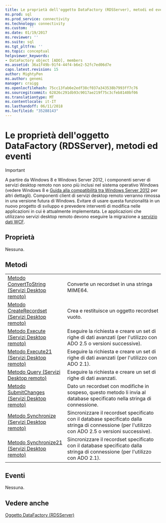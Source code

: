 ```yaml
---
title: Le proprietà dell'oggetto DataFactory (RDSServer), metodi ed eventi | Documenti Microsoft
ms.prod: sql
ms.prod_service: connectivity
ms.technology: connectivity
ms.custom: ''
ms.date: 01/19/2017
ms.reviewer: ''
ms.suite: sql
ms.tgt_pltfrm: ''
ms.topic: conceptual
helpviewer_keywords:
- DataFactory object [ADO], members
ms.assetid: 36a1f49b-91f4-44f4-b6e2-52fc7ed06d7e
caps.latest.revision: 15
author: MightyPen
ms.author: genemi
manager: craigg
ms.openlocfilehash: 75cc13fab6e2edf38cf037a343538b7993ff7c76
ms.sourcegitcommit: 62826c291db93c9017ae219f75c3cfeb8140bf06
ms.translationtype: MT
ms.contentlocale: it-IT
ms.lasthandoff: 06/11/2018
ms.locfileid: "35288143"
---
```

# <a name="datafactory-object-rdsserver-properties-methods-and-events"></a>Le proprietà dell'oggetto DataFactory (RDSServer), metodi ed eventi
> [!IMPORTANT]
>  A partire da Windows 8 e Windows Server 2012, i componenti server di servizi desktop remoto non sono più inclusi nel sistema operativo Windows (vedere Windows 8 e [Guida alla compatibilità tra Windows Server 2012](https://www.microsoft.com/en-us/download/details.aspx?id=27416) per altri dettagli). Componenti client di servizi desktop remoto verranno rimossa in una versione futura di Windows. Evitare di usare questa funzionalità in un nuovo progetto di sviluppo e prevedere interventi di modifica nelle applicazioni in cui è attualmente implementata. Le applicazioni che utilizzano servizi desktop remoto devono eseguire la migrazione a [servizio dati WCF](http://go.microsoft.com/fwlink/?LinkId=199565).  
  
## <a name="properties"></a>Proprietà  
 Nessuna.  
  
## <a name="methods"></a>Metodi  
  
|||  
|-|-|  
|[Metodo ConvertToString (Servizi Desktop remoto)](../../../ado/reference/rds-api/converttostring-method-rds.md)|Converte un recordset in una stringa MIME64.|  
|[Metodo CreateRecordset (Servizi Desktop remoto)](../../../ado/reference/rds-api/createrecordset-method-rds.md)|Crea e restituisce un oggetto recordset vuoto.|  
|[Metodo Execute (Servizi Desktop remoto)](../../../ado/reference/rds-api/execute-method-rds.md)|Eseguire la richiesta e creare un set di righe di dati avanzati (per l'utilizzo con ADO 2.5 o versioni successive).|  
|[Metodo Execute21 (Servizi Desktop remoto)](../../../ado/reference/rds-api/execute21-method-rds.md)|Eseguire la richiesta e creare un set di righe di dati avanzati (per l'utilizzo con ADO 2.1).|  
|[Metodo Query (Servizi Desktop remoto)](../../../ado/reference/rds-api/query-method-rds.md)|Eseguire la richiesta e creare un set di righe di dati avanzati.|  
|[Metodo SubmitChanges (Servizi Desktop remoto)](../../../ado/reference/rds-api/submitchanges-method-rds.md)|Dato un recordset con modifiche in sospeso, questo metodo li invia al database specificato nella stringa di connessione.|  
|[Metodo Synchronize (Servizi Desktop remoto)](../../../ado/reference/rds-api/synchronize-method-rds.md)|Sincronizzare il recordset specificato con il database specificato dalla stringa di connessione (per l'utilizzo con ADO 2.5 o versioni successive).|  
|[Metodo Synchronize21 (Servizi Desktop remoto)](../../../ado/reference/rds-api/synchronize21-method-rds.md)|Sincronizzare il recordset specificato con il database specificato dalla stringa di connessione (per l'utilizzo con ADO 2.1).|  
  
## <a name="events"></a>Eventi  
 Nessuna.  
  
## <a name="see-also"></a>Vedere anche  
 [Oggetto DataFactory (RDSServer)](../../../ado/reference/rds-api/datafactory-object-rdsserver.md)


